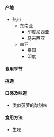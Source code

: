 #### 产地
* 热带
  * 东南亚
    * 印度尼西亚
    * 马来西亚
  * 南亚
    * 泰国
    * 印度

#### 食用季节

#### 挑选

#### 口感及味道
* 类似菠萝的酸甜味

#### 食用方法
* 生吃